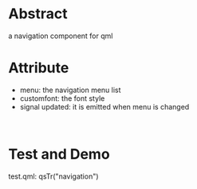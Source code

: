 # Abstract
a navigation component for qml  

# Attribute  
* menu: the navigation menu list  
* customfont: the font style  
* signal updated: it is emitted when menu is changed  
</br>

# Test and Demo
test.qml: qsTr("navigation")
</br>